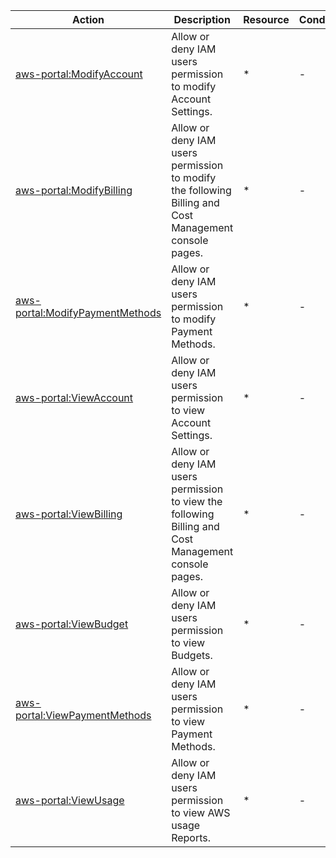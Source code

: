 | Action | Description | Resource | Condition |
| --- | --- | --- | --- |
| [aws-portal:ModifyAccount](http://docs.aws.amazon.com/awsaccountbilling/latest/aboutv2/billing-permissions-ref.html) | Allow or deny IAM users permission to modify Account Settings. | * | - |
| [aws-portal:ModifyBilling](http://docs.aws.amazon.com/awsaccountbilling/latest/aboutv2/billing-permissions-ref.html) | Allow or deny IAM users permission to modify the following Billing and Cost Management console pages. | * | - |
| [aws-portal:ModifyPaymentMethods](http://docs.aws.amazon.com/awsaccountbilling/latest/aboutv2/billing-permissions-ref.html) | Allow or deny IAM users permission to modify Payment Methods. | * | - |
| [aws-portal:ViewAccount](http://docs.aws.amazon.com/awsaccountbilling/latest/aboutv2/billing-permissions-ref.html) | Allow or deny IAM users permission to view Account Settings. | * | - |
| [aws-portal:ViewBilling](http://docs.aws.amazon.com/awsaccountbilling/latest/aboutv2/billing-permissions-ref.html) | Allow or deny IAM users permission to view the following Billing and Cost Management console pages. | * | - |
| [aws-portal:ViewBudget](http://docs.aws.amazon.com/awsaccountbilling/latest/aboutv2/billing-permissions-ref.html) | Allow or deny IAM users permission to view Budgets. | * | - |
| [aws-portal:ViewPaymentMethods](http://docs.aws.amazon.com/awsaccountbilling/latest/aboutv2/billing-permissions-ref.html) | Allow or deny IAM users permission to view Payment Methods. | * | - |
| [aws-portal:ViewUsage](http://docs.aws.amazon.com/awsaccountbilling/latest/aboutv2/billing-permissions-ref.html) | Allow or deny IAM users permission to view AWS usage Reports. | * | - |

